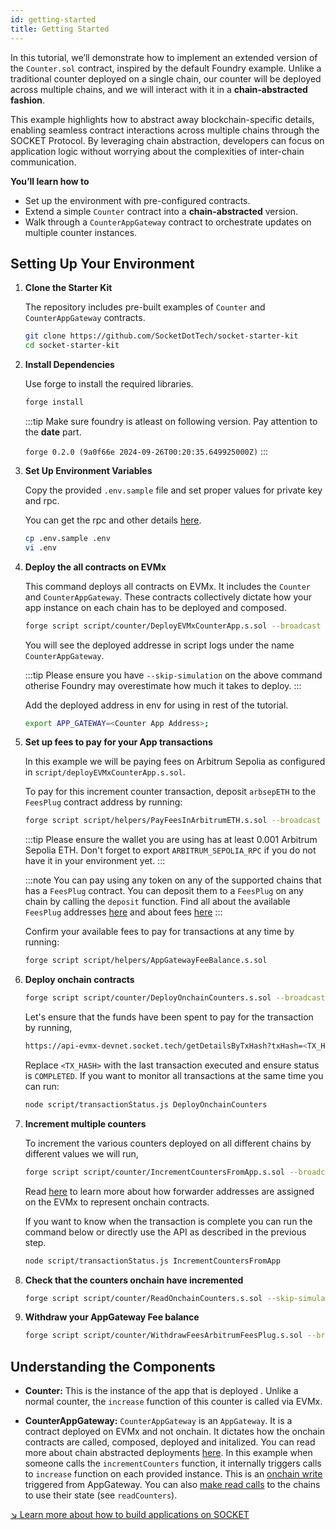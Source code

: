```yaml
---
id: getting-started
title: Getting Started
---
```


In this tutorial, we’ll demonstrate how to implement an extended version of the `Counter.sol` contract, inspired by the default Foundry example. Unlike a traditional counter deployed on a single chain, our counter will be deployed across multiple chains, and we will interact with it in a **chain-abstracted fashion**.

This example highlights how to abstract away blockchain-specific details, enabling seamless contract interactions across multiple chains through the SOCKET Protocol. By leveraging chain abstraction, developers can focus on application logic without worrying about the complexities of inter-chain communication.

**You’ll learn how to**

- Set up the environment with pre-configured contracts.
- Extend a simple `Counter` contract into a **chain-abstracted** version.
- Walk through a `CounterAppGateway` contract to orchestrate updates on multiple counter instances.

## Setting Up Your Environment

1. **Clone the Starter Kit**

   The repository includes pre-built examples of `Counter` and `CounterAppGateway` contracts.

   ```bash
   git clone https://github.com/SocketDotTech/socket-starter-kit
   cd socket-starter-kit
   ```

1. **Install Dependencies**

   Use forge to install the required libraries.

   ```bash
   forge install
   ```

   :::tip
   Make sure foundry is atleast on following version. Pay attention to the **date** part.

   `forge 0.2.0 (9a0f66e 2024-09-26T00:20:35.649925000Z)`
   :::

1. **Set Up Environment Variables**

   Copy the provided `.env.sample` file and set proper values for private key and rpc.

   You can get the rpc and other details [here](/chain-information).

   ```bash
   cp .env.sample .env
   vi .env
   ```

1. **Deploy the all contracts on EVMx**

   This command deploys all contracts on EVMx. It includes the `Counter` and `CounterAppGateway`. These contracts collectively dictate how your app instance on each chain has to be deployed and composed.

   ```bash
   forge script script/counter/DeployEVMxCounterApp.s.sol --broadcast --skip-simulation --legacy --with-gas-price 0
   ```

   You will see the deployed addresse in script logs under the name `CounterAppGateway`.

   :::tip
   Please ensure you have `--skip-simulation` on the above command otherise Foundry may overestimate how much it takes to deploy.
   :::

   Add the deployed address in env for using in rest of the tutorial.

   ```bash
   export APP_GATEWAY=<Counter App Address>;
   ```

1. **Set up fees to pay for your App transactions**

   In this example we will be paying fees on Arbitrum Sepolia as configured in `script/deployEVMxCounterApp.s.sol`.

   To pay for this increment counter transaction, deposit `arbsepETH` to the `FeesPlug` contract address by running:

   ```bash
   forge script script/helpers/PayFeesInArbitrumETH.s.sol --broadcast  --skip-simulation
   ```

   :::tip
   Please ensure the wallet you are using has at least 0.001 Arbitrum Sepolia ETH.
   Don't forget to export `ARBITRUM_SEPOLIA_RPC` if you do not have it in your environment yet.
   :::

   :::note
   You can pay using any token on any of the supported chains that has a `FeesPlug` contract.
   You can deposit them to a `FeesPlug` on any chain by calling the `deposit` function.
   Find all about the available `FeesPlug` addresses [here](/chain-information) and about fees [here](/fees)
   :::

   Confirm your available fees to pay for transactions at any time by running:

   ```bash
   forge script script/helpers/AppGatewayFeeBalance.s.sol
   ```

1. **Deploy onchain contracts**

   ```bash
   forge script script/counter/DeployOnchainCounters.s.sol --broadcast --skip-simulation --legacy --with-gas-price 0
   ```

   Let's ensure that the funds have been spent to pay for the transaction by running,

   ```bash
   https://api-evmx-devnet.socket.tech/getDetailsByTxHash?txHash=<TX_HASH>
   ```

   Replace `<TX_HASH>` with the last transaction executed and ensure status is `COMPLETED`. If you want to monitor all transactions at the same time you can run:

   ```bash
   node script/transactionStatus.js DeployOnchainCounters
   ```

1. **Increment multiple counters**

   To increment the various counters deployed on all different chains by different values we will run,

   ```bash
   forge script script/counter/IncrementCountersFromApp.s.sol --broadcast --skip-simulation --legacy --with-gas-price 0
   ```

   Read [here](/forwarder-addresses) to learn more about how forwarder addresses are assigned on the EVMx to represent onchain contracts.

   If you want to know when the transaction is complete you can run the command below or directly use the API as described in the previous step.

   ```bash
   node script/transactionStatus.js IncrementCountersFromApp
   ```

1. **Check that the counters onchain have incremented**

   ```bash
   forge script script/counter/ReadOnchainCounters.s.sol --skip-simulation
   ```

1. **Withdraw your AppGateway Fee balance**

    ```bash
    forge script script/counter/WithdrawFeesArbitrumFeesPlug.s.sol --broadcast --skip-simulation --legacy --with-gas-price 0
    ```

## Understanding the Components

- **Counter:** This is the instance of the app that is deployed . Unlike a normal counter, the `increase` function of this counter is called via EVMx.

- **CounterAppGateway:** `CounterAppGateway` is an `AppGateway`. It is a contract deployed on EVMx and not onchain. It dictates how the onchain contracts are called, composed, deployed and initalized. You can read more about chain abstracted deployments [here](/deploy). In this example when someone calls the `incrementCounters` function, it internally triggers calls to `increase` function on each provided instance. This is an [onchain write](/call-contracts) triggered from AppGateway. You can also [make read calls](/read) to the chains to use their state (see `readCounters`).

[↘ Learn more about how to build applications on SOCKET](/writing-apps#architecture-overview)
